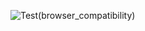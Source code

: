![Test(browser_compatibility)](https://github.com/MahatoAkash/Tax_Calculator/assets/71542632/491f5428-c6ad-4b78-8020-be3e22cc7158)

